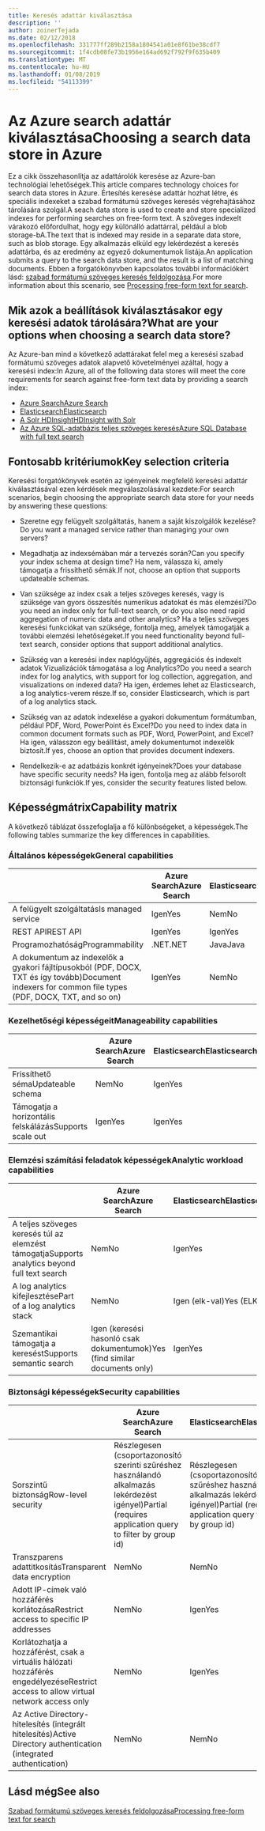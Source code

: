 ```yaml
---
title: Keresés adattár kiválasztása
description: ''
author: zoinerTejada
ms.date: 02/12/2018
ms.openlocfilehash: 331777ff289b2158a1804541a01e8f61be38cdf7
ms.sourcegitcommit: 1f4cdb08fe73b1956e164ad692f792f9f635b409
ms.translationtype: MT
ms.contentlocale: hu-HU
ms.lasthandoff: 01/08/2019
ms.locfileid: "54113399"
---
```

# <a name="choosing-a-search-data-store-in-azure"></a><span data-ttu-id="8a1a2-102">Az Azure search adattár kiválasztása</span><span class="sxs-lookup"><span data-stu-id="8a1a2-102">Choosing a search data store in Azure</span></span>

<span data-ttu-id="8a1a2-103">Ez a cikk összehasonlítja az adattárolók keresése az Azure-ban technológiai lehetőségek.</span><span class="sxs-lookup"><span data-stu-id="8a1a2-103">This article compares technology choices for search data stores in Azure.</span></span> <span data-ttu-id="8a1a2-104">Értesítés keresése adattár hozhat létre, és speciális indexeket a szabad formátumú szöveges keresés végrehajtásához tárolására szolgál.</span><span class="sxs-lookup"><span data-stu-id="8a1a2-104">A seach data store is used to create and store specialized indexes for performing searches on free-form text.</span></span> <span data-ttu-id="8a1a2-105">A szöveges indexelt várakozó előfordulhat, hogy egy különálló adattárral, például a blob storage-bA.</span><span class="sxs-lookup"><span data-stu-id="8a1a2-105">The text that is indexed may reside in a separate data store, such as blob storage.</span></span> <span data-ttu-id="8a1a2-106">Egy alkalmazás elküld egy lekérdezést a keresés adattárba, és az eredmény az egyező dokumentumok listája.</span><span class="sxs-lookup"><span data-stu-id="8a1a2-106">An application submits a query to the search data store, and the result is a list of matching documents.</span></span> <span data-ttu-id="8a1a2-107">Ebben a forgatókönyvben kapcsolatos további információkért lásd: [szabad formátumú szöveges keresés feldolgozása](../scenarios/search.md).</span><span class="sxs-lookup"><span data-stu-id="8a1a2-107">For more information about this scenario, see [Processing free-form text for search](../scenarios/search.md).</span></span>

<!-- markdownlint-disable MD026 -->

## <a name="what-are-your-options-when-choosing-a-search-data-store"></a><span data-ttu-id="8a1a2-108">Mik azok a beállítások kiválasztásakor egy keresési adatok tárolására?</span><span class="sxs-lookup"><span data-stu-id="8a1a2-108">What are your options when choosing a search data store?</span></span>

<!-- markdownlint-enable MD026 -->

<span data-ttu-id="8a1a2-109">Az Azure-ban mind a következő adattárakat felel meg a keresési szabad formátumú szöveges adatok alapvető követelményei azáltal, hogy a keresési index:</span><span class="sxs-lookup"><span data-stu-id="8a1a2-109">In Azure, all of the following data stores will meet the core requirements for search against free-form text data by providing a search index:</span></span>

- [<span data-ttu-id="8a1a2-110">Azure Search</span><span class="sxs-lookup"><span data-stu-id="8a1a2-110">Azure Search</span></span>](/azure/search/search-what-is-azure-search)
- [<span data-ttu-id="8a1a2-111">Elasticsearch</span><span class="sxs-lookup"><span data-stu-id="8a1a2-111">Elasticsearch</span></span>](https://azuremarketplace.microsoft.com/marketplace/apps/elastic.elasticsearch?tab=Overview)
- [<span data-ttu-id="8a1a2-112">A Solr HDInsight</span><span class="sxs-lookup"><span data-stu-id="8a1a2-112">HDInsight with Solr</span></span>](/azure/hdinsight/hdinsight-hadoop-solr-install-linux)
- [<span data-ttu-id="8a1a2-113">Az Azure SQL-adatbázis teljes szöveges keresés</span><span class="sxs-lookup"><span data-stu-id="8a1a2-113">Azure SQL Database with full text search</span></span>](/sql/relational-databases/search/full-text-search)

## <a name="key-selection-criteria"></a><span data-ttu-id="8a1a2-114">Fontosabb kritériumok</span><span class="sxs-lookup"><span data-stu-id="8a1a2-114">Key selection criteria</span></span>

<span data-ttu-id="8a1a2-115">Keresési forgatókönyvek esetén az igényeinek megfelelő keresési adattár kiválasztásával ezen kérdések megválaszolásával kezdete:</span><span class="sxs-lookup"><span data-stu-id="8a1a2-115">For search scenarios, begin choosing the appropriate search data store for your needs by answering these questions:</span></span>

- <span data-ttu-id="8a1a2-116">Szeretne egy felügyelt szolgáltatás, hanem a saját kiszolgálók kezelése?</span><span class="sxs-lookup"><span data-stu-id="8a1a2-116">Do you want a managed service rather than managing your own servers?</span></span>

- <span data-ttu-id="8a1a2-117">Megadhatja az indexsémában már a tervezés során?</span><span class="sxs-lookup"><span data-stu-id="8a1a2-117">Can you specify your index schema at design time?</span></span> <span data-ttu-id="8a1a2-118">Ha nem, válassza ki, amely támogatja a frissíthető sémák.</span><span class="sxs-lookup"><span data-stu-id="8a1a2-118">If not, choose an option that supports updateable schemas.</span></span>

- <span data-ttu-id="8a1a2-119">Van szüksége az index csak a teljes szöveges keresés, vagy is szüksége van gyors összesítés numerikus adatokat és más elemzési?</span><span class="sxs-lookup"><span data-stu-id="8a1a2-119">Do you need an index only for full-text search, or do you also need rapid aggregation of numeric data and other analytics?</span></span> <span data-ttu-id="8a1a2-120">Ha a teljes szöveges keresési funkciókat van szüksége, fontolja meg, amelyek támogatják a további elemzési lehetőségeket.</span><span class="sxs-lookup"><span data-stu-id="8a1a2-120">If you need functionality beyond full-text search, consider options that support additional analytics.</span></span>

- <span data-ttu-id="8a1a2-121">Szükség van a keresési index naplógyűjtés, aggregációs és indexelt adatok Vizualizációk támogatása a log Analytics?</span><span class="sxs-lookup"><span data-stu-id="8a1a2-121">Do you need a search index for log analytics, with support for log collection, aggregation, and visualizations on indexed data?</span></span> <span data-ttu-id="8a1a2-122">Ha igen, érdemes lehet az Elasticsearch, a log analytics-verem része.</span><span class="sxs-lookup"><span data-stu-id="8a1a2-122">If so, consider Elasticsearch, which is part of a log analytics stack.</span></span>

- <span data-ttu-id="8a1a2-123">Szükség van az adatok indexelése a gyakori dokumentum formátumban, például PDF, Word, PowerPoint és Excel?</span><span class="sxs-lookup"><span data-stu-id="8a1a2-123">Do you need to index data in common document formats such as PDF, Word, PowerPoint, and Excel?</span></span> <span data-ttu-id="8a1a2-124">Ha igen, válasszon egy beállítást, amely dokumentumot indexelők biztosít.</span><span class="sxs-lookup"><span data-stu-id="8a1a2-124">If yes, choose an option that provides document indexers.</span></span>

- <span data-ttu-id="8a1a2-125">Rendelkezik-e az adatbázis konkrét igényeinek?</span><span class="sxs-lookup"><span data-stu-id="8a1a2-125">Does your database have specific security needs?</span></span> <span data-ttu-id="8a1a2-126">Ha igen, fontolja meg az alább felsorolt biztonsági funkciók.</span><span class="sxs-lookup"><span data-stu-id="8a1a2-126">If yes, consider the security features listed below.</span></span>

## <a name="capability-matrix"></a><span data-ttu-id="8a1a2-127">Képességmátrix</span><span class="sxs-lookup"><span data-stu-id="8a1a2-127">Capability matrix</span></span>

<span data-ttu-id="8a1a2-128">A következő táblázat összefoglalja a fő különbségeket, a képességek.</span><span class="sxs-lookup"><span data-stu-id="8a1a2-128">The following tables summarize the key differences in capabilities.</span></span>

### <a name="general-capabilities"></a><span data-ttu-id="8a1a2-129">Általános képességek</span><span class="sxs-lookup"><span data-stu-id="8a1a2-129">General capabilities</span></span>

| | <span data-ttu-id="8a1a2-130">Azure Search</span><span class="sxs-lookup"><span data-stu-id="8a1a2-130">Azure Search</span></span> | <span data-ttu-id="8a1a2-131">Elasticsearch</span><span class="sxs-lookup"><span data-stu-id="8a1a2-131">Elasticsearch</span></span> | <span data-ttu-id="8a1a2-132">A Solr HDInsight</span><span class="sxs-lookup"><span data-stu-id="8a1a2-132">HDInsight with Solr</span></span> | <span data-ttu-id="8a1a2-133">SQL Database</span><span class="sxs-lookup"><span data-stu-id="8a1a2-133">SQL Database</span></span> |
| --- | --- | --- | --- | --- |
| <span data-ttu-id="8a1a2-134">A felügyelt szolgáltatás</span><span class="sxs-lookup"><span data-stu-id="8a1a2-134">Is managed service</span></span> | <span data-ttu-id="8a1a2-135">Igen</span><span class="sxs-lookup"><span data-stu-id="8a1a2-135">Yes</span></span> | <span data-ttu-id="8a1a2-136">Nem</span><span class="sxs-lookup"><span data-stu-id="8a1a2-136">No</span></span> | <span data-ttu-id="8a1a2-137">Igen</span><span class="sxs-lookup"><span data-stu-id="8a1a2-137">Yes</span></span> | <span data-ttu-id="8a1a2-138">Igen</span><span class="sxs-lookup"><span data-stu-id="8a1a2-138">Yes</span></span> |  
| <span data-ttu-id="8a1a2-139">REST API</span><span class="sxs-lookup"><span data-stu-id="8a1a2-139">REST API</span></span> | <span data-ttu-id="8a1a2-140">Igen</span><span class="sxs-lookup"><span data-stu-id="8a1a2-140">Yes</span></span> | <span data-ttu-id="8a1a2-141">Igen</span><span class="sxs-lookup"><span data-stu-id="8a1a2-141">Yes</span></span> | <span data-ttu-id="8a1a2-142">Igen</span><span class="sxs-lookup"><span data-stu-id="8a1a2-142">Yes</span></span> | <span data-ttu-id="8a1a2-143">Nem</span><span class="sxs-lookup"><span data-stu-id="8a1a2-143">No</span></span> |
| <span data-ttu-id="8a1a2-144">Programozhatóság</span><span class="sxs-lookup"><span data-stu-id="8a1a2-144">Programmability</span></span> | <span data-ttu-id="8a1a2-145">.NET</span><span class="sxs-lookup"><span data-stu-id="8a1a2-145">.NET</span></span> | <span data-ttu-id="8a1a2-146">Java</span><span class="sxs-lookup"><span data-stu-id="8a1a2-146">Java</span></span> | <span data-ttu-id="8a1a2-147">Java</span><span class="sxs-lookup"><span data-stu-id="8a1a2-147">Java</span></span> | <span data-ttu-id="8a1a2-148">T-SQL</span><span class="sxs-lookup"><span data-stu-id="8a1a2-148">T-SQL</span></span> |
| <span data-ttu-id="8a1a2-149">A dokumentum az indexelők a gyakori fájltípusokból (PDF, DOCX, TXT és így tovább)</span><span class="sxs-lookup"><span data-stu-id="8a1a2-149">Document indexers for common file types (PDF, DOCX, TXT, and so on)</span></span> | <span data-ttu-id="8a1a2-150">Igen</span><span class="sxs-lookup"><span data-stu-id="8a1a2-150">Yes</span></span> | <span data-ttu-id="8a1a2-151">Nem</span><span class="sxs-lookup"><span data-stu-id="8a1a2-151">No</span></span> | <span data-ttu-id="8a1a2-152">Igen</span><span class="sxs-lookup"><span data-stu-id="8a1a2-152">Yes</span></span> | <span data-ttu-id="8a1a2-153">Nem</span><span class="sxs-lookup"><span data-stu-id="8a1a2-153">No</span></span> |

### <a name="manageability-capabilities"></a><span data-ttu-id="8a1a2-154">Kezelhetőségi képességeit</span><span class="sxs-lookup"><span data-stu-id="8a1a2-154">Manageability capabilities</span></span>

| | <span data-ttu-id="8a1a2-155">Azure Search</span><span class="sxs-lookup"><span data-stu-id="8a1a2-155">Azure Search</span></span> | <span data-ttu-id="8a1a2-156">Elasticsearch</span><span class="sxs-lookup"><span data-stu-id="8a1a2-156">Elasticsearch</span></span> | <span data-ttu-id="8a1a2-157">A Solr HDInsight</span><span class="sxs-lookup"><span data-stu-id="8a1a2-157">HDInsight with Solr</span></span> | <span data-ttu-id="8a1a2-158">SQL Database</span><span class="sxs-lookup"><span data-stu-id="8a1a2-158">SQL Database</span></span> |
| --- | --- | --- | --- | --- |
| <span data-ttu-id="8a1a2-159">Frissíthető séma</span><span class="sxs-lookup"><span data-stu-id="8a1a2-159">Updateable schema</span></span> | <span data-ttu-id="8a1a2-160">Nem</span><span class="sxs-lookup"><span data-stu-id="8a1a2-160">No</span></span> | <span data-ttu-id="8a1a2-161">Igen</span><span class="sxs-lookup"><span data-stu-id="8a1a2-161">Yes</span></span> | <span data-ttu-id="8a1a2-162">Igen</span><span class="sxs-lookup"><span data-stu-id="8a1a2-162">Yes</span></span> | <span data-ttu-id="8a1a2-163">Igen</span><span class="sxs-lookup"><span data-stu-id="8a1a2-163">Yes</span></span> |
| <span data-ttu-id="8a1a2-164">Támogatja a horizontális felskálázás</span><span class="sxs-lookup"><span data-stu-id="8a1a2-164">Supports scale out</span></span>  | <span data-ttu-id="8a1a2-165">Igen</span><span class="sxs-lookup"><span data-stu-id="8a1a2-165">Yes</span></span> | <span data-ttu-id="8a1a2-166">Igen</span><span class="sxs-lookup"><span data-stu-id="8a1a2-166">Yes</span></span> | <span data-ttu-id="8a1a2-167">Igen</span><span class="sxs-lookup"><span data-stu-id="8a1a2-167">Yes</span></span> | <span data-ttu-id="8a1a2-168">Nem</span><span class="sxs-lookup"><span data-stu-id="8a1a2-168">No</span></span> |

### <a name="analytic-workload-capabilities"></a><span data-ttu-id="8a1a2-169">Elemzési számítási feladatok képességek</span><span class="sxs-lookup"><span data-stu-id="8a1a2-169">Analytic workload capabilities</span></span>

| | <span data-ttu-id="8a1a2-170">Azure Search</span><span class="sxs-lookup"><span data-stu-id="8a1a2-170">Azure Search</span></span> | <span data-ttu-id="8a1a2-171">Elasticsearch</span><span class="sxs-lookup"><span data-stu-id="8a1a2-171">Elasticsearch</span></span> | <span data-ttu-id="8a1a2-172">A Solr HDInsight</span><span class="sxs-lookup"><span data-stu-id="8a1a2-172">HDInsight with Solr</span></span> | <span data-ttu-id="8a1a2-173">SQL Database</span><span class="sxs-lookup"><span data-stu-id="8a1a2-173">SQL Database</span></span> |
| --- | --- | --- | --- | --- |
| <span data-ttu-id="8a1a2-174">A teljes szöveges keresés túl az elemzést támogatja</span><span class="sxs-lookup"><span data-stu-id="8a1a2-174">Supports analytics beyond full text search</span></span> | <span data-ttu-id="8a1a2-175">Nem</span><span class="sxs-lookup"><span data-stu-id="8a1a2-175">No</span></span> | <span data-ttu-id="8a1a2-176">Igen</span><span class="sxs-lookup"><span data-stu-id="8a1a2-176">Yes</span></span> | <span data-ttu-id="8a1a2-177">Igen</span><span class="sxs-lookup"><span data-stu-id="8a1a2-177">Yes</span></span> | <span data-ttu-id="8a1a2-178">Igen</span><span class="sxs-lookup"><span data-stu-id="8a1a2-178">Yes</span></span> |
| <span data-ttu-id="8a1a2-179">A log analytics kifejlesztése</span><span class="sxs-lookup"><span data-stu-id="8a1a2-179">Part of a log analytics stack</span></span> | <span data-ttu-id="8a1a2-180">Nem</span><span class="sxs-lookup"><span data-stu-id="8a1a2-180">No</span></span> | <span data-ttu-id="8a1a2-181">Igen (elk-val)</span><span class="sxs-lookup"><span data-stu-id="8a1a2-181">Yes (ELK)</span></span> |  <span data-ttu-id="8a1a2-182">Nem</span><span class="sxs-lookup"><span data-stu-id="8a1a2-182">No</span></span> | <span data-ttu-id="8a1a2-183">Nem</span><span class="sxs-lookup"><span data-stu-id="8a1a2-183">No</span></span> |
| <span data-ttu-id="8a1a2-184">Szemantikai támogatja a keresést</span><span class="sxs-lookup"><span data-stu-id="8a1a2-184">Supports semantic search</span></span> | <span data-ttu-id="8a1a2-185">Igen (keresési hasonló csak dokumentumok)</span><span class="sxs-lookup"><span data-stu-id="8a1a2-185">Yes (find similar documents only)</span></span> | <span data-ttu-id="8a1a2-186">Igen</span><span class="sxs-lookup"><span data-stu-id="8a1a2-186">Yes</span></span> | <span data-ttu-id="8a1a2-187">Igen</span><span class="sxs-lookup"><span data-stu-id="8a1a2-187">Yes</span></span> | <span data-ttu-id="8a1a2-188">Igen</span><span class="sxs-lookup"><span data-stu-id="8a1a2-188">Yes</span></span> |

### <a name="security-capabilities"></a><span data-ttu-id="8a1a2-189">Biztonsági képességek</span><span class="sxs-lookup"><span data-stu-id="8a1a2-189">Security capabilities</span></span>

| | <span data-ttu-id="8a1a2-190">Azure Search</span><span class="sxs-lookup"><span data-stu-id="8a1a2-190">Azure Search</span></span> | <span data-ttu-id="8a1a2-191">Elasticsearch</span><span class="sxs-lookup"><span data-stu-id="8a1a2-191">Elasticsearch</span></span> | <span data-ttu-id="8a1a2-192">A Solr HDInsight</span><span class="sxs-lookup"><span data-stu-id="8a1a2-192">HDInsight with Solr</span></span> | <span data-ttu-id="8a1a2-193">SQL Database</span><span class="sxs-lookup"><span data-stu-id="8a1a2-193">SQL Database</span></span> |
| --- | --- | --- | --- | --- |
| <span data-ttu-id="8a1a2-194">Sorszintű biztonság</span><span class="sxs-lookup"><span data-stu-id="8a1a2-194">Row-level security</span></span> | <span data-ttu-id="8a1a2-195">Részlegesen (csoportazonosító szerinti szűréshez használandó alkalmazás lekérdezést igényel)</span><span class="sxs-lookup"><span data-stu-id="8a1a2-195">Partial (requires application query to filter by group id)</span></span> | <span data-ttu-id="8a1a2-196">Részlegesen (csoportazonosító szerinti szűréshez használandó alkalmazás lekérdezést igényel)</span><span class="sxs-lookup"><span data-stu-id="8a1a2-196">Partial (requires application query to filter by group id)</span></span> | <span data-ttu-id="8a1a2-197">Igen</span><span class="sxs-lookup"><span data-stu-id="8a1a2-197">Yes</span></span> | <span data-ttu-id="8a1a2-198">Igen</span><span class="sxs-lookup"><span data-stu-id="8a1a2-198">Yes</span></span> |
| <span data-ttu-id="8a1a2-199">Transzparens adattitkosítás</span><span class="sxs-lookup"><span data-stu-id="8a1a2-199">Transparent data encryption</span></span> | <span data-ttu-id="8a1a2-200">Nem</span><span class="sxs-lookup"><span data-stu-id="8a1a2-200">No</span></span> | <span data-ttu-id="8a1a2-201">Nem</span><span class="sxs-lookup"><span data-stu-id="8a1a2-201">No</span></span> | <span data-ttu-id="8a1a2-202">Nem</span><span class="sxs-lookup"><span data-stu-id="8a1a2-202">No</span></span> | <span data-ttu-id="8a1a2-203">Igen</span><span class="sxs-lookup"><span data-stu-id="8a1a2-203">Yes</span></span> |  
| <span data-ttu-id="8a1a2-204">Adott IP-címek való hozzáférés korlátozása</span><span class="sxs-lookup"><span data-stu-id="8a1a2-204">Restrict access to specific IP addresses</span></span> | <span data-ttu-id="8a1a2-205">Nem</span><span class="sxs-lookup"><span data-stu-id="8a1a2-205">No</span></span> | <span data-ttu-id="8a1a2-206">Igen</span><span class="sxs-lookup"><span data-stu-id="8a1a2-206">Yes</span></span> | <span data-ttu-id="8a1a2-207">Igen</span><span class="sxs-lookup"><span data-stu-id="8a1a2-207">Yes</span></span> | <span data-ttu-id="8a1a2-208">Igen</span><span class="sxs-lookup"><span data-stu-id="8a1a2-208">Yes</span></span> |
| <span data-ttu-id="8a1a2-209">Korlátozhatja a hozzáférést, csak a virtuális hálózati hozzáférés engedélyezése</span><span class="sxs-lookup"><span data-stu-id="8a1a2-209">Restrict access to allow virtual network access only</span></span> | <span data-ttu-id="8a1a2-210">Nem</span><span class="sxs-lookup"><span data-stu-id="8a1a2-210">No</span></span> | <span data-ttu-id="8a1a2-211">Igen</span><span class="sxs-lookup"><span data-stu-id="8a1a2-211">Yes</span></span> | <span data-ttu-id="8a1a2-212">Igen</span><span class="sxs-lookup"><span data-stu-id="8a1a2-212">Yes</span></span> | <span data-ttu-id="8a1a2-213">Igen</span><span class="sxs-lookup"><span data-stu-id="8a1a2-213">Yes</span></span> |  
| <span data-ttu-id="8a1a2-214">Az Active Directory-hitelesítés (integrált hitelesítés)</span><span class="sxs-lookup"><span data-stu-id="8a1a2-214">Active Directory authentication (integrated authentication)</span></span> | <span data-ttu-id="8a1a2-215">Nem</span><span class="sxs-lookup"><span data-stu-id="8a1a2-215">No</span></span> | <span data-ttu-id="8a1a2-216">Nem</span><span class="sxs-lookup"><span data-stu-id="8a1a2-216">No</span></span> | <span data-ttu-id="8a1a2-217">Nem</span><span class="sxs-lookup"><span data-stu-id="8a1a2-217">No</span></span> | <span data-ttu-id="8a1a2-218">Igen</span><span class="sxs-lookup"><span data-stu-id="8a1a2-218">Yes</span></span> |

## <a name="see-also"></a><span data-ttu-id="8a1a2-219">Lásd még</span><span class="sxs-lookup"><span data-stu-id="8a1a2-219">See also</span></span>

[<span data-ttu-id="8a1a2-220">Szabad formátumú szöveges keresés feldolgozása</span><span class="sxs-lookup"><span data-stu-id="8a1a2-220">Processing free-form text for search</span></span>](../scenarios/search.md)
